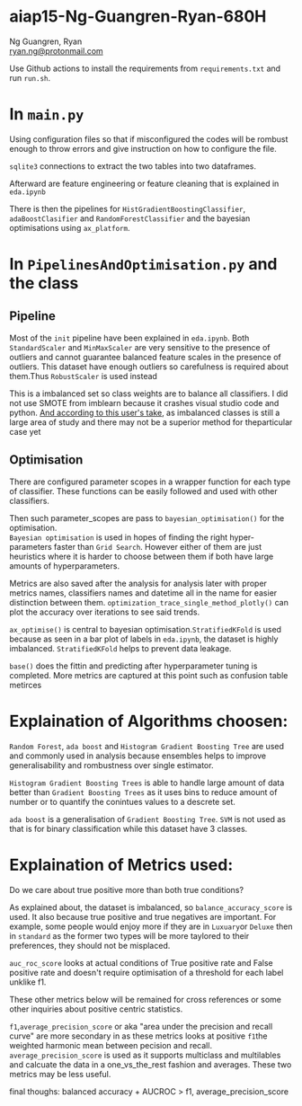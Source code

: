 # aiap15-Ng-Guangren-Ryan-680H  
  
Ng Guangren, Ryan  
ryan.ng@protonmail.com  
  
Use Github actions to install the requirements from `requirements.txt` and run `run.sh`.

# In `main.py`

Using configuration files so that if misconfigured the codes will be rombust enough to throw errors and give instruction on how to configure the file.

`sqlite3` connections to extract the two tables into two dataframes. 
  
Afterward are feature engineering or feature cleaning that is explained in `eda.ipynb`

There is then the pipelines for `HistGradientBoostingClassifier`, `adaBoostClasifier` and `RandomForestClassifier` and the bayesian optimisations using `ax_platform`.

# In `PipelinesAndOptimisation.py` and the class

## Pipeline

Most of the `init` pipeline have been explained in `eda.ipynb`.
Both `StandardScaler` and `MinMaxScaler` are very sensitive to the presence of outliers and cannot guarantee balanced feature scales in the presence of outliers.
This dataset have enough outliers so carefulness is required about them.Thus `RobustScaler` is used instead

This is a imbalanced set so class weights are to balance all classifiers.
I did not use SMOTE from imblearn because it crashes visual studio code and python.
[And according to this user's take](https://datascience.stackexchange.com/a/52676), as imbalanced classes is still a large area of study and there may not be a superior method for theparticular case yet

## Optimisation

There are configured parameter scopes in a wrapper function for each type of classifier. These functions can be easily followed and used with other classifiers.

Then such parameter_scopes are pass to `bayesian_optimisation()` for the optimisation.  
`Bayesian optimisation` is used in hopes of finding the right hyper-parameters faster than `Grid Search`. However either of them are just heuristics where it is harder to choose between them if both have large amounts of hyperparameters.

Metrics are also saved after the analysis for analysis later with proper metrics names, classifiers names and datetime all in the name for easier distinction between them. `optimization_trace_single_method_plotly()` can plot the accuracy over iterations to see said trends.

`ax_optimise()` is central to bayesian optimisation.`StratifiedKFold` is used because as seen in a bar plot of labels in `eda.ipynb`, the dataset is highly imbalanced. `StratifiedKFold` helps to prevent data leakage.

`base()` does the fittin and predicting after hyperparameter tuning is completed. More metrics are captured at this point such as confusion table metirces


# Explaination of Algorithms choosen:

`Random Forest`,  `ada boost` and `Histogram Gradient Boosting Tree` are used and commonly used in analysis because ensembles helps to improve generalisability and rombustness over single estimator.

`Histogram Gradient Boosting Trees` is able to handle large amount of data better than `Gradient Boosting Trees` as it uses bins to reduce amount of number or to quantify the conintues values to a descrete set.

`ada boost` is a generalisation of `Gradient Boosting Tree`. `SVM` is not used as that is for binary classification while this dataset have 3 classes.

# Explaination of Metrics used:

Do we care about true positive more than both true conditions?

As explained about, the dataset is imbalanced, so `balance_accuracy_score` is used. It also because  true positive and true negatives are important. For example, some people would enjoy more if they are in `Luxuary`or `Deluxe` then in `standard` as the former two types will be more taylored to their preferences, they should not be misplaced.

`auc_roc_score` looks at actual conditions of True positive rate and False positive rate and doesn't require optimisation of a threshold for each label unklike f1.
  
These other metrics below will be remained for cross references or some other inquiries about positive centric statistics.
   
`f1`,`average_precision_score` or aka "area under the precision and recall curve" are more secondary in as these metrics looks at positive `f1`the weighted harmonic mean between pecision and recall. `average_precision_score` is used as it supports multiclass and multilables and calcuate the data in a one_vs_the_rest fashion and averages. These two metrics may be less useful.

final thoughs: balanced accuracy + AUCROC > f1, average_precision_score
